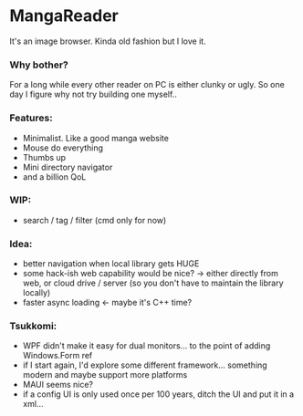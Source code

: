 # MangaReader
It's an image browser. Kinda old fashion but I love it.

### Why bother?
For a long while every other reader on PC is either clunky or ugly. So one day I figure why not try building one myself..


### Features:
 - Minimalist. Like a good manga website
 - Mouse do everything
 - Thumbs up
 - Mini directory navigator
 - and a billion QoL

### WIP:
 - search / tag / filter (cmd only for now)

### Idea:
 - better navigation when local library gets HUGE
 - some hack-ish web capability would be nice?  ->  either directly from web, or cloud drive / server (so you don't have to maintain the library locally)
 - faster async loading  <-  maybe it's C++ time?

### Tsukkomi:
 - WPF didn't make it easy for dual monitors... to the point of adding Windows.Form ref
 - if I start again, I'd explore some different framework... something modern and maybe support more platforms
 - MAUI seems nice?
 - if a config UI is only used once per 100 years, ditch the UI and put it in a xml...





